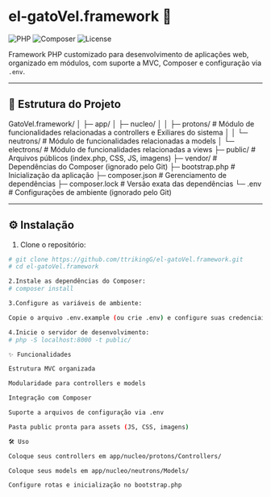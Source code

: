 # el-gatoVel.framework 🚀

![PHP](https://img.shields.io/badge/PHP-8.4-blue)
![Composer](https://img.shields.io/badge/Composer-v2.6-blue)
![License](https://img.shields.io/badge/License-MIT-green)

Framework PHP customizado para desenvolvimento de aplicações web, organizado em módulos, com suporte a MVC, Composer e configuração via `.env`.

---

## 📁 Estrutura do Projeto

GatoVel.framework/
│
├─ app/
│ ├─ nucleo/
│ │ ├─ protons/ # Módulo de funcionalidades relacionadas a controllers e Exiliares do sistema
│ │ └─ neutrons/ # Módulo de funcionalidades relacionadas a models
│ └─ electrons/ # Módulo de funcionalidades relacionadas a views
├─ public/ # Arquivos públicos (index.php, CSS, JS, imagens)
├─ vendor/ # Dependências do Composer (ignorado pelo Git)
├─ bootstrap.php # Inicialização da aplicação
├─ composer.json # Gerenciamento de dependências
├─ composer.lock # Versão exata das dependências
└─ .env # Configurações de ambiente (ignorado pelo Git)

---

## ⚙️ Instalação

1. Clone o repositório:
```bash
# git clone https://github.com/ttrikingG/el-gatoVel.framework.git
# cd el-gatoVel.framework

2.Instale as dependências do Composer:
# composer install

3.Configure as variáveis de ambiente:

Copie o arquivo .env.example (ou crie .env) e configure suas credenciais de banco de dados, URLs, etc.

4.Inicie o servidor de desenvolvimento:
# php -S localhost:8000 -t public/

✨ Funcionalidades

Estrutura MVC organizada

Modularidade para controllers e models

Integração com Composer

Suporte a arquivos de configuração via .env

Pasta public pronta para assets (JS, CSS, imagens)

🛠️ Uso

Coloque seus controllers em app/nucleo/protons/Controllers/

Coloque seus models em app/nucleo/neutrons/Models/

Configure rotas e inicialização no bootstrap.php

